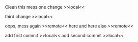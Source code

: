 Clean this mess
one change >>local<<

third change >>local<<

oops, mess again >>remote<< here
and here also >>remote<<

add first commit >>local<<
add second commit >>local<<